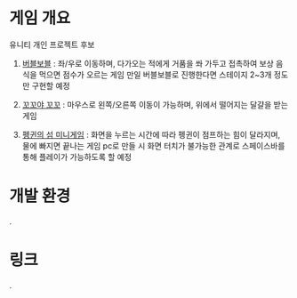 # 게임 개요
유니티 개인 프로젝트 후보
1. [버블보블](https://youtu.be/K_s5HgPxMGc) : 
좌/우로 이동하며, 다가오는 적에게 거품을 쏴 가두고 접촉하여 보상 음식을 먹으면 점수가 오르는 게임
만일 버블보블로 진행한다면 스테이지 2~3개 정도만 구현할 예정

2. [꼬꼬야 꼬꼬](https://www.youtube.com/watch?v=AWxZtOLp19k) : 
마우스로 왼쪽/오른쪽 이동이 가능하며, 위에서 떨어지는 달걀을 받는 게임

3. [펭귄의 섬 미니게임](https://www.youtube.com/watch?v=Wh41xGIwDfk) : 
화면을 누르는 시간에 따라 펭귄이 점프하는 힘이 달라지며, 물에 빠지면 끝나는 게임
pc로 만들 시 화면 터치가 불가능한 관계로 스페이스바를 통해 플레이가 가능하도록 할 예정

# 개발 환경
.

# 링크
.
